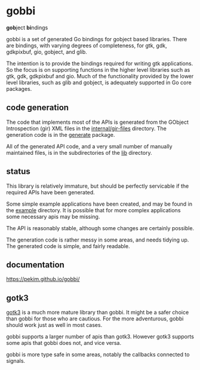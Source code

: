 # gobbi

**gob**ject **bi**ndings

gobbi is a set of generated Go bindings for gobject based libraries.
There are bindings, with varying degrees of completeness,
for gtk, gdk, gdkpixbuf, gio, gobject, and glib.

The intention is to provide the bindings required
for writing gtk applications.
So the focus is on supporting functions in the higher level
libraries such as gtk, gdk, gdkpixbuf and gio.
Much of the functionality provided by the lower level
libraries, such as glib and gobject, is adequately supported
in Go core packages.     

## code generation
The code that implements most of the APIs is generated
from the GObject Introspection (gir) XML files in the
[internal/gir-files](internal/gir-files) directory.
The generation code is in the
[generate](internal/generate) package.

All of the generated API code,
and a very small number of manually maintained files,
is in the subdirectories of the
[lib](lib) directory.
 
## status
This library is relatively immature,
but should be perfectly servicable
if the required APIs have been generated.

Some simple example applications have been created,
and may be found in the [example](./example) directory.
It is possible that for more complex applications
some necessary apis may be missing. 

The API is reasonably stable,
although some changes are certainly possible. 

The generation code is rather messy in some areas,
and needs tidying up.
The generated code is simple, and fairly readable.

## documentation
https://pekim.github.io/gobbi/

## gotk3
[gotk3](https://github.com/gotk3/gotk3)
is a much more mature library than gobbi.
It might be a safer choice than gobbi for those who
are cautious.
For the more adventurous, gobbi should work just as
well in most cases.

gobbi supports a larger number of apis than gotk3.
However gotk3 supports some apis that gobbi does not,
and vice versa.

gobbi is more type safe in some areas,
notably the callbacks connected to signals.
